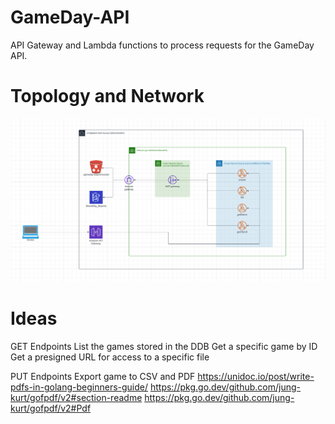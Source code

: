 # GameDay-API

API Gateway and Lambda functions to process requests for the GameDay API.

# Topology and Network

![topology](./network.png)

# Ideas

GET Endpoints
    List the games stored in the DDB
    Get a specific game by ID
    Get a presigned URL for access to a specific file

PUT Endpoints
    Export game to CSV and PDF
        https://unidoc.io/post/write-pdfs-in-golang-beginners-guide/
        https://pkg.go.dev/github.com/jung-kurt/gofpdf/v2#section-readme
        https://pkg.go.dev/github.com/jung-kurt/gofpdf/v2#Pdf